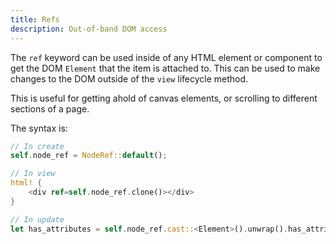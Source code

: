 ```yaml
---
title: Refs
description: Out-of-band DOM access
---
```


The `ref` keyword can be used inside of any HTML element or component to get the DOM `Element` that the item is attached to. This can be used to make changes to the DOM outside of the `view` lifecycle method.

This is useful for getting ahold of canvas elements, or scrolling to different sections of a page.

The syntax is:

```rust
// In create
self.node_ref = NodeRef::default();

// In view
html! {
    <div ref=self.node_ref.clone()></div>
}

// In update
let has_attributes = self.node_ref.cast::<Element>().unwrap().has_attributes();
```
